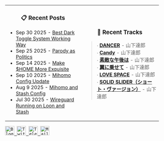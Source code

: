 <div align="center">
  <table>
    <tr>
      <td>
        <div align="center">
          <h3>📋 Recent Posts</h3>
        </div>
        <div align="left">
        
<!-- feed start -->
- Sep 30 2025 - [Best Dark Toggle System Working Way](https://gholts.top/posts/best-dark-toggle-system/)
- Sep 25 2025 - [Parody as Politics](https://gholts.top/posts/parody-as-politics/)
- Sep 14 2025 - [Make $HOME More Exquisite](https://gholts.top/posts/home-dir-organization/)
- Sep 10 2025 - [Mihomo Config Update](https://gholts.top/posts/yaml-update/)
- Aug 9 2025 - [Mihomo and Stash Config](https://gholts.top/posts/yaml/)
- Jul 30 2025 - [Wireguard Running on Loon and Stash](https://gholts.top/posts/wireguard/)
<!-- feed end -->
        
</div>
      </td>
      <td>
        <div align="center">
          <h3>🎵 Recent Tracks</h3>
        </div>
        <div align="left">
        
<!--START_LASTFM_RECENT:{"rows": 6}-->
> ∙ **[DANCER](https://www.last.fm/music/%E5%B1%B1%E4%B8%8B%E9%81%94%E9%83%8E/_/DANCER)** - 山下達郎<br/>
> ∙ **[Candy](https://www.last.fm/music/%E5%B1%B1%E4%B8%8B%E9%81%94%E9%83%8E/_/Candy)** - 山下達郎<br/>
> ∙ **[素敵な午後は](https://www.last.fm/music/%E5%B1%B1%E4%B8%8B%E9%81%94%E9%83%8E/_/%E7%B4%A0%E6%95%B5%E3%81%AA%E5%8D%88%E5%BE%8C%E3%81%AF)** - 山下達郎<br/>
> ∙ **[翼に乗せて](https://www.last.fm/music/%E5%B1%B1%E4%B8%8B%E9%81%94%E9%83%8E/_/%E7%BF%BC%E3%81%AB%E4%B9%97%E3%81%9B%E3%81%A6)** - 山下達郎<br/>
> ∙ **[LOVE SPACE](https://www.last.fm/music/%E5%B1%B1%E4%B8%8B%E9%81%94%E9%83%8E/_/LOVE+SPACE)** - 山下達郎<br/>
> ∙ **[SOLID SLIDER（ショート・ヴァージョン）](https://www.last.fm/music/%E5%B1%B1%E4%B8%8B%E9%81%94%E9%83%8E/_/SOLID+SLIDER%EF%BC%88%E3%82%B7%E3%83%A7%E3%83%BC%E3%83%88%E3%83%BB%E3%83%B4%E3%82%A1%E3%83%BC%E3%82%B8%E3%83%A7%E3%83%B3%EF%BC%89)** - 山下達郎<br/>
<!--END_LASTFM_RECENT-->
        
</div>
      </td>
    </tr>
  </table>
</div>

<div align="left">
  <kbd>
    <a href="https://gholts.top/">
      <img
        src="https://img.shields.io/badge/Blog-black?logo=astro&logoColor=white&style=flat"
        alt="Blog"
        height="30"
      />
    </a>
  </kbd>
  <kbd>
    <a href="https://x.com/GhostMxv/">
      <img
        src="https://img.shields.io/badge/Twitter-black?logo=x&logoColor=white&style=flat"
        alt="Twitter"
        height="30"
      />
    </a>
  </kbd>
  <kbd>
    <a href="https://t.me/Gholts0c/">
      <img
        src="https://img.shields.io/badge/Telegram-blue?logo=telegram&logoColor=white&style=flat"
        alt="Telegram"
        height="30"
      />
    </a>
  </kbd>
  <kbd>
    <a href="mailto:gholts0@icloud.com">
      <img
        src="https://img.shields.io/badge/Mail-red?logo=gmail&logoColor=white&style=flat"
        alt="Mail"
        height="30"
      />
    </a>
  </kbd>
</div>
